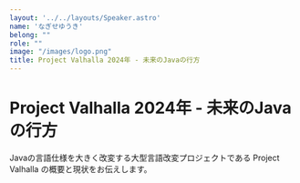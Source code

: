 ```yaml
---
layout: '../../layouts/Speaker.astro'
name: 'なぎせゆうき'
belong: ""
role: ""
image: "/images/logo.png"
title: Project Valhalla 2024年 - 未来のJavaの行方
---
```


# Project Valhalla 2024年 - 未来のJavaの行方

Javaの言語仕様を大きく改変する大型言語改変プロジェクトである Project Valhalla の概要と現状をお伝えします。
